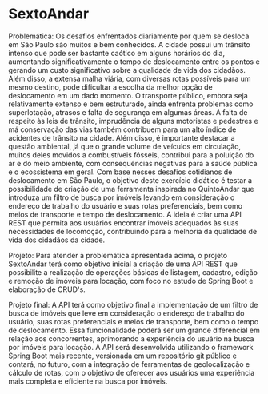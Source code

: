 # SextoAndar
Problemática: 
Os desafios enfrentados diariamente por quem se desloca em São Paulo são muitos e bem conhecidos. A cidade possui um trânsito intenso que pode ser bastante caótico em alguns horários do dia, aumentando significativamente o tempo de deslocamento entre os pontos e gerando um custo significativo sobre a qualidade de vida dos cidadãos. Além disso, a extensa malha viária, com diversas rotas possíveis para um mesmo destino, pode dificultar a escolha da melhor opção de deslocamento em um dado momento.
O transporte público, embora seja relativamente extenso e bem estruturado, ainda enfrenta problemas como superlotação, atrasos e falta de segurança em algumas áreas. A falta de respeito às leis de trânsito, imprudência de alguns motoristas e pedestres e má conservação das vias também contribuem para um alto índice de acidentes de trânsito na cidade.
Além disso, é importante destacar a questão ambiental, já que o grande volume de veículos em circulação, muitos deles movidos a combustíveis fósseis, contribui para a poluição do ar e do meio ambiente, com consequências negativas para a saúde pública e o ecossistema em geral.
Com base nesses desafios cotidianos de deslocamento em São Paulo, o objetivo deste exercício didático é testar a possibilidade de criação de uma ferramenta inspirada no QuintoAndar que introduza um filtro de busca por imóveis levando em consideração o endereço de trabalho do usuário e suas rotas preferenciais, bem como meios de transporte e tempo de deslocamento. A ideia é criar uma API REST que permita aos usuários encontrar imóveis adequados às suas necessidades de locomoção, contribuindo para a melhoria da qualidade de vida dos cidadãos da cidade.

Projeto:
Para atender à problemática apresentada acima, o projeto SextoAndar terá como objetivo inicial a criação de uma API REST que possibilite a realização de operações básicas de listagem, cadastro, edição e remoção de imóveis para locação, com foco no estudo de Spring Boot e elaboração de CRUD's.

Projeto final: 
A API terá como objetivo final a implementação de um filtro de busca de imóveis que leve em consideração o endereço de trabalho do usuário, suas rotas preferenciais e meios de transporte, bem como o tempo de deslocamento. Essa funcionalidade poderá ser um grande diferencial em relação aos concorrentes, aprimorando a experiência do usuário na busca por imóveis para locação.
A API será desenvolvida utilizando o framework Spring Boot mais recente, versionada em um repositório git público e contará, no futuro, com a integração de ferramentas de geolocalização e cálculo de rotas, com o objetivo de oferecer aos usuários uma experiência mais completa e eficiente na busca por imóveis. 
